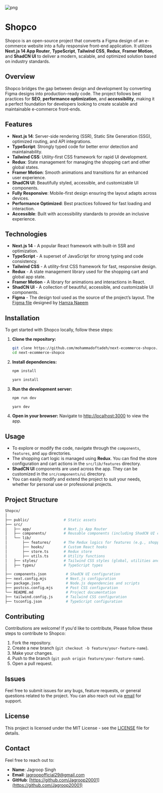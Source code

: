 
![png](https://github.com/user-attachments/assets/35b24eab-61a6-4fe7-adef-a953826fe877)

# Shopco

Shopco is an open-source project that converts a Figma design of an e-commerce website into a fully responsive front-end application. It utilizes **Next.js 14 App Router**, **TypeScript**, **Tailwind CSS**, **Redux**, **Framer Motion**, and **ShadCN UI** to deliver a modern, scalable, and optimized solution based on industry standards.


## Overview

Shopco bridges the gap between design and development by converting Figma designs into production-ready code. The project follows best practices for **SEO**, **performance optimization**, and **accessibility**, making it a perfect foundation for developers looking to create scalable and maintainable e-commerce front-ends.


## Features

- **Next.js 14**: Server-side rendering (SSR), Static Site Generation (SSG), optimized routing, and API integrations.
- **TypeScript**: Strongly typed code for better error detection and maintainability.
- **Tailwind CSS**: Utility-first CSS framework for rapid UI development.
- **Redux**: State management for managing the shopping cart and other global states.
- **Framer Motion**: Smooth animations and transitions for an enhanced user experience.
- **ShadCN UI**: Beautifully styled, accessible, and customizable UI components.
- **Fully Responsive**: Mobile-first design ensuring the layout adapts across devices.
- **Performance Optimized**: Best practices followed for fast loading and interaction.
- **Accessible**: Built with accessibility standards to provide an inclusive experience.

## Technologies

- **Next.js 14** - A popular React framework with built-in SSR and optimization.
- **TypeScript** - A superset of JavaScript for strong typing and code consistency.
- **Tailwind CSS** - A utility-first CSS framework for fast, responsive design.
- **Redux** - A state management library used for the shopping cart and global app state.
- **Framer Motion** - A library for animations and interactions in React.
- **ShadCN UI** - A collection of beautiful, accessible, and customizable UI components.
- **Figma** - The design tool used as the source of the project’s layout. The [Figma file](https://www.figma.com/community/file/1273571982885059508/e-commerce-website-template-freebie) designed by [Hamza Naeem](https://www.figma.com/@hamzauix)

## Installation

To get started with Shopco locally, follow these steps:

1. **Clone the repository:**

   ```bash
   git clone https://github.com/mohammadoftadeh/next-ecommerce-shopco.git
   cd next-ecommerce-shopco
   ```

2. **Install dependencies:**

   ```bash
   npm install
   ```

   ```bash
   yarn install
   ```

3. **Run the development server:**

   ```bash
   npm run dev
   ```

   ```bash
   yarn dev
   ```

4. **Open in your browser:**
   Navigate to [http://localhost:3000](http://localhost:3000) to view the app.

## Usage

- To explore or modify the code, navigate through the `components`, `features`, and `app` directories.
- The shopping cart logic is managed using **Redux**. You can find the store configuration and cart actions in the `src/lib/features` directory.
- **ShadCN UI** components are used across the app. They can be customized in the `src/components/ui` directory.
- You can easily modify and extend the project to suit your needs, whether for personal use or professional projects.

## Project Structure

```bash
Shopco/
│
├── public/                # Static assets
├── src/
│   ├── app/               # Next.js App Router
│   ├── components/        # Reusable components (including ShadCN UI components)
│   └── lib/
│       ├── features/      # The Redux logics for features (e.g., shopping cart)
│       ├── hooks/         # Custom React hooks
│       ├── store.ts       # Redux store
│       ├── utils.ts       # Utility functions
│   ├── styles/            # Tailwind CSS styles (global, utilities and fonts)
│   ├── types/             # TypeScript types
│
├── components.json         # ShadCN UI configuration
├── next.config.mjs         # Next.js configuration
├── package.json            # Node.js dependencies and scripts
├── postcss.config.mjs      # Post CSS configuration
└── README.md               # Project documentation
├── tailwind.config.js      # Tailwind CSS configuration
├── tsconfig.json           # TypeScript configuration
```

## Contributing

Contributions are welcome! If you'd like to contribute, Please follow these steps to contribute to Shopco:

1. Fork the repository.
2. Create a new branch (`git checkout -b feature/your-feature-name`).
3. Make your changes.
4. Push to the branch (`git push origin feature/your-feature-name`).
5. Open a pull request.

## Issues

Feel free to submit issues for any bugs, feature requests, or general questions related to the project. You can also reach out via [email](mailto:jagroopofficial29@gmail.com) for support.

## License

This project is licensed under the MIT License - see the [LICENSE](https://opensource.org/licenses/MIT) file for details.

## Contact

Feel free to reach out to:

- **Name**: Jagroop Singh
- **Email**: [jagroopofficial29@gmail.com](mailto:jagroopofficial29@gmail.com)
- **GitHub**: [https://github.com/Jagroop20001](https://github.com/Jagroop20001)
